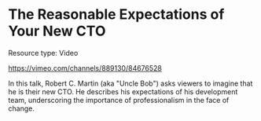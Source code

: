 # The Reasonable Expectations of Your New CTO

Resource type: Video

https://vimeo.com/channels/889130/84676528

In this talk, Robert C. Martin (aka "Uncle Bob") asks viewers to imagine that he is their new CTO. He describes his expectations of his development team, underscoring the importance of professionalism in the face of change. 
